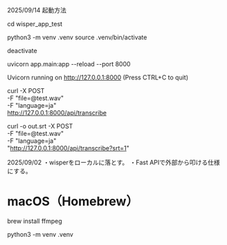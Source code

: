 2025/09/14
起動方法

<!-- アプリのディレクトリに移動 -->
cd wisper_app_test   
<!--　pythonの仮想環境を構築-->
python3 -m venv .venv
source .venv/bin/activate

<!-- 仮想環境を無効化するには -->
deactivate

<!-- その中で起動し -->
uvicorn app.main:app --reload --port 8000

<!-- 以下でブラウザにUI表示されているのを覗きに行きそこでファイルをUPすると一応使える。 -->
Uvicorn running on http://127.0.0.1:8000 (Press CTRL+C to quit)

<!-- APIを直接叩くなら-Fのとこにファイルを入れて飛ばすとできる -->
curl -X POST \
  -F "file=@test.wav" \
  -F "language=ja" \
  http://127.0.0.1:8000/api/transcribe


<!-- 文字起こし受け取りたいならこれ -->
curl -o out.srt -X POST \
  -F "file=@test.wav" \
  -F "language=ja" \
  "http://127.0.0.1:8000/api/transcribe?srt=1"





2025/09/02
・wisperをローカルに落とす。
・Fast APIで外部から叩ける仕様にする。

<!-- まず、ffmpegをダウンロード -->


# macOS（Homebrew）
brew install ffmpeg


<!-- 仮想環境を作る？ -->
python3 -m venv .venv

